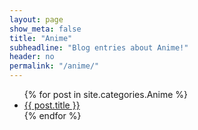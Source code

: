 ```yaml
---
layout: page
show_meta: false
title: "Anime"
subheadline: "Blog entries about Anime!"
header: no
permalink: "/anime/"
---
```

<ul>
    {% for post in site.categories.Anime %}
    <li><a href="{{ site.url }}{{ post.url }}">{{ post.title }}</a></li>
    {% endfor %}
</ul>

